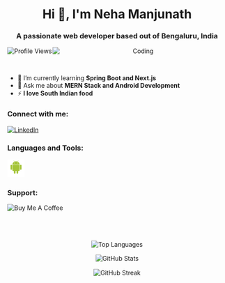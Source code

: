 <h1 align="center">Hi 👋, I'm Neha Manjunath</h1>
<h3 align="center">A passionate web developer based out of Bengaluru, India</h3>

<p align="center">
  <img align="right" alt="Coding" width="400" src="https://media.tenor.com/S59bPkT0pqcAAAAC/programming.gif" />
</p>

<p align="left">
  <img src="https://komarev.com/ghpvc/?username=neha-m98&label=Profile%20views&color=0e75b6&style=flat" alt="Profile Views" />
</p>

<p align="left">
  <a href="https://twitter.com/" target="blank"><img src="https://img.shields.io/twitter/follow/?logo=twitter&style=for-the-badge" alt="" /></a>
</p>

- 🌱 I’m currently learning **Spring Boot and Next.js**
- 💬 Ask me about **MERN Stack and Android Development**
- ⚡ **I love South Indian food**

<h3 align="left">Connect with me:</h3>
<p align="left">
  <a href="https://linkedin.com/in/nehaamanjunath" target="blank">
    <img align="center" src="https://raw.githubusercontent.com/rahuldkjain/github-profile-readme-generator/master/src/images/icons/Social/linked-in-alt.svg" alt="LinkedIn" height="30" width="40" />
  </a>
</p>

<h3 align="left">Languages and Tools:</h3>
<p align="left">
  <a href="https://developer.android.com" target="_blank" rel="noreferrer">
    <img src="https://raw.githubusercontent.com/devicons/devicon/master/icons/android/android-original-wordmark.svg" alt="Android" width="40" height="40" />
  </a>
  <!-- Add more icons here -->
</p>

<h3 align="left">Support:</h3>
<p>
  <a href="https://www.buymeacoffee.com/neham1998">
    <img align="left" src="https://cdn.buymeacoffee.com/buttons/v2/default-yellow.png" height="50" width="210" alt="Buy Me A Coffee" />
  </a>
</p>

<br><br><br><br>

<p align="center">
  <img align="center" src="https://github-readme-stats.vercel.app/api/top-langs/?username=neha-m98&show_icons=true&layout=compact" alt="Top Languages" />
</p>

<p align="center">
  <img align="center" src="https://github-readme-stats.vercel.app/api?username=neha-m98&show_icons=true" alt="GitHub Stats" />
</p>

<p align="center">
  <img align="center" src="https://github-readme-streak-stats.herokuapp.com/?user=neha-m98" alt="GitHub Streak" />
</p>

